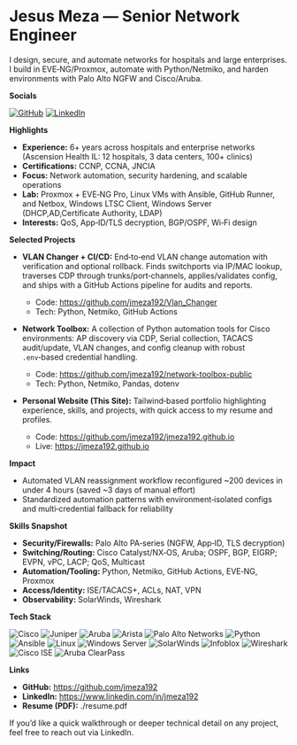 # Jesus Meza — Senior Network Engineer

I design, secure, and automate networks for hospitals and large enterprises. I build in EVE‑NG/Proxmox, automate with Python/Netmiko, and harden environments with Palo Alto NGFW and Cisco/Aruba.

**Socials**

[![GitHub](https://img.shields.io/badge/GitHub-jmeza192-181717?style=for-the-badge&logo=github&logoColor=white)](https://github.com/jmeza192)
[![LinkedIn](https://img.shields.io/badge/LinkedIn-jesus%20meza-0A66C2?style=for-the-badge&logo=linkedin&logoColor=white)](https://www.linkedin.com/in/jmeza192)

**Highlights**

- **Experience:** 6+ years across hospitals and enterprise networks (Ascension Health IL: 12 hospitals, 3 data centers, 100+ clinics)
- **Certifications:** CCNP, CCNA, JNCIA
- **Focus:** Network automation, security hardening, and scalable operations
- **Lab:** Proxmox + EVE‑NG Pro, Linux VMs with Ansible, GitHub Runner, and Netbox, Windows LTSC Client, Windows Server (DHCP,AD,Certificate Authority, LDAP)
- **Interests:** QoS, App‑ID/TLS decryption, BGP/OSPF, Wi‑Fi design

**Selected Projects**

- **VLAN Changer + CI/CD:** End‑to‑end VLAN change automation with verification and optional rollback. Finds switchports via IP/MAC lookup, traverses CDP through trunks/port‑channels, applies/validates config, and ships with a GitHub Actions pipeline for audits and reports.
  - Code: https://github.com/jmeza192/Vlan_Changer
  - Tech: Python, Netmiko, GitHub Actions

- **Network Toolbox:** A collection of Python automation tools for Cisco environments: AP discovery via CDP, Serial collection, TACACS audit/update, VLAN changes, and config cleanup with robust `.env`‑based credential handling.
  - Code: https://github.com/jmeza192/network-toolbox-public
  - Tech: Python, Netmiko, Pandas, dotenv

- **Personal Website (This Site):** Tailwind‑based portfolio highlighting experience, skills, and projects, with quick access to my resume and profiles.
  - Code: https://github.com/jmeza192/jmeza192.github.io
  - Live: https://jmeza192.github.io

**Impact**

- Automated VLAN reassignment workflow reconfigured ~200 devices in under 4 hours (saved ~3 days of manual effort)
- Standardized automation patterns with environment‑isolated configs and multi‑credential fallback for reliability

**Skills Snapshot**

- **Security/Firewalls:** Palo Alto PA‑series (NGFW, App‑ID, TLS decryption)
- **Switching/Routing:** Cisco Catalyst/NX‑OS, Aruba; OSPF, BGP, EIGRP; EVPN, vPC, LACP; QoS, Multicast
- **Automation/Tooling:** Python, Netmiko, GitHub Actions, EVE‑NG, Proxmox
- **Access/Identity:** ISE/TACACS+, ACLs, NAT, VPN
- **Observability:** SolarWinds, Wireshark

**Tech Stack**

![Cisco](https://img.shields.io/badge/Cisco-1BA0D7?style=for-the-badge&logo=cisco&logoColor=white)
![Juniper](https://img.shields.io/badge/Juniper-84B135?style=for-the-badge&logo=junipernetworks&logoColor=white)
![Aruba](https://img.shields.io/badge/Aruba-ED6F00?style=for-the-badge&logo=aruba&logoColor=white)
![Arista](https://img.shields.io/badge/Arista-003D6B?style=for-the-badge&logoColor=white)
![Palo Alto Networks](https://img.shields.io/badge/Palo%20Alto%20Networks-F37021?style=for-the-badge&logo=palantir&logoColor=white)
![Python](https://img.shields.io/badge/Python-3776AB?style=for-the-badge&logo=python&logoColor=white)
![Ansible](https://img.shields.io/badge/Ansible-EE0000?style=for-the-badge&logo=ansible&logoColor=white)
![Linux](https://img.shields.io/badge/Linux-000000?style=for-the-badge&logo=linux&logoColor=white)
![Windows Server](https://img.shields.io/badge/Windows%20Server-0078D4?style=for-the-badge&logo=windows&logoColor=white)
![SolarWinds](https://img.shields.io/badge/SolarWinds-F2B01A?style=for-the-badge&logo=solarwinds&logoColor=black)
![Infoblox](https://img.shields.io/badge/Infoblox-1C3F94?style=for-the-badge&logo=infoblox&logoColor=white)
![Wireshark](https://img.shields.io/badge/Wireshark-1679A7?style=for-the-badge&logo=wireshark&logoColor=white)
![Cisco ISE](https://img.shields.io/badge/Cisco%20ISE-1BA0D7?style=for-the-badge&logo=cisco&logoColor=white)
![Aruba ClearPass](https://img.shields.io/badge/Aruba%20ClearPass-ED6F00?style=for-the-badge&logo=aruba&logoColor=white)

**Links**

- **GitHub:** https://github.com/jmeza192
- **LinkedIn:** https://www.linkedin.com/in/jmeza192
- **Resume (PDF):** ./resume.pdf

If you’d like a quick walkthrough or deeper technical detail on any project, feel free to reach out via LinkedIn.
